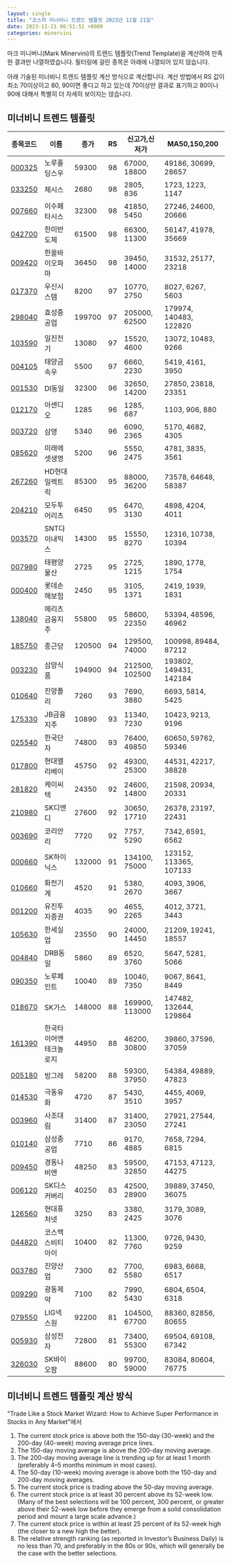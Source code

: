 ```yaml
---
layout: single
title: "코스피 미너비니 트렌드 템플릿 2023년 11월 21일"
date: 2023-11-21 06:51:51 +0900
categories: minervini
---
```

마크 미니버니(Mark Minervini)의 트렌드 템플릿(Trend Template)을 계산하여 만족한 결과만 나열하였습니다. 필터링에 걸린 종목은 아래에 나열되어 있지 않습니다.

아래 기술된 미너비니 트렌드 템플릿 계산 방식으로 계산합니다. 계산 방법에서 RS 값이 최소 70이상이고 80, 90이면 좋다고 하고 있는데 70이상만 결과로 표기하고 80이나 90에 대해서 특별히 더 자세히 보이지는 않습니다.

## 미너비니 트렌드 템플릿

|종목코드|이름|종가|RS|신고가,신저가|MA50,150,200|
|------|---|---|--|---------|------------|
|[000325](https://finance.daum.net/quotes/A000325)|노루홀딩스우|59300|98|67000, 18800|49186, 30699, 28657|
|[033250](https://finance.daum.net/quotes/A033250)|체시스|2680|98|2805, 836|1723, 1223, 1147|
|[007660](https://finance.daum.net/quotes/A007660)|이수페타시스|32300|98|41850, 5450|27246, 24600, 20666|
|[042700](https://finance.daum.net/quotes/A042700)|한미반도체|61500|98|66300, 11300|56147, 41978, 35669|
|[009420](https://finance.daum.net/quotes/A009420)|한올바이오파마|36450|98|39450, 14000|31532, 25177, 23218|
|[017370](https://finance.daum.net/quotes/A017370)|우신시스템|8200|97|10770, 2750|8027, 6267, 5603|
|[298040](https://finance.daum.net/quotes/A298040)|효성중공업|199700|97|205000, 62500|179974, 140483, 122820|
|[103590](https://finance.daum.net/quotes/A103590)|일진전기|13080|97|15520, 4600|13072, 10483, 9266|
|[004105](https://finance.daum.net/quotes/A004105)|태양금속우|5500|97|6660, 2230|5419, 4161, 3950|
|[001530](https://finance.daum.net/quotes/A001530)|DI동일|32300|96|32650, 14200|27850, 23818, 23351|
|[012170](https://finance.daum.net/quotes/A012170)|아센디오|1285|96|1285, 687|1103, 906, 880|
|[003720](https://finance.daum.net/quotes/A003720)|삼영|5340|96|6090, 2365|5170, 4682, 4305|
|[085620](https://finance.daum.net/quotes/A085620)|미래에셋생명|5200|96|5550, 2475|4781, 3835, 3561|
|[267260](https://finance.daum.net/quotes/A267260)|HD현대일렉트릭|85300|95|88000, 36200|73578, 64648, 58387|
|[204210](https://finance.daum.net/quotes/A204210)|모두투어리츠|6450|95|6470, 3130|4898, 4204, 4011|
|[003570](https://finance.daum.net/quotes/A003570)|SNT다이내믹스|14300|95|15550, 8270|12316, 10738, 10394|
|[007980](https://finance.daum.net/quotes/A007980)|태평양물산|2725|95|2725, 1215|1890, 1778, 1754|
|[000400](https://finance.daum.net/quotes/A000400)|롯데손해보험|2450|95|3105, 1371|2419, 1939, 1831|
|[138040](https://finance.daum.net/quotes/A138040)|메리츠금융지주|55800|95|58600, 22350|53394, 48596, 46962|
|[185750](https://finance.daum.net/quotes/A185750)|종근당|120500|94|129500, 74000|100998, 89484, 87212|
|[003230](https://finance.daum.net/quotes/A003230)|삼양식품|194900|94|212500, 102500|193802, 149431, 142184|
|[010640](https://finance.daum.net/quotes/A010640)|진양폴리|7260|93|7690, 3880|6693, 5814, 5425|
|[175330](https://finance.daum.net/quotes/A175330)|JB금융지주|10890|93|11340, 7230|10423, 9213, 9196|
|[025540](https://finance.daum.net/quotes/A025540)|한국단자|74800|93|76400, 49850|60650, 59762, 59346|
|[017800](https://finance.daum.net/quotes/A017800)|현대엘리베이|45750|92|49300, 25300|44531, 42217, 38828|
|[281820](https://finance.daum.net/quotes/A281820)|케이씨텍|24350|92|24600, 14800|21598, 20934, 20331|
|[210980](https://finance.daum.net/quotes/A210980)|SK디앤디|27600|92|30650, 17710|26378, 23197, 22431|
|[003690](https://finance.daum.net/quotes/A003690)|코리안리|7720|92|7757, 5290|7342, 6591, 6562|
|[000660](https://finance.daum.net/quotes/A000660)|SK하이닉스|132000|91|134100, 75000|123152, 113365, 107133|
|[010660](https://finance.daum.net/quotes/A010660)|화천기계|4520|91|5380, 2670|4093, 3906, 3667|
|[001200](https://finance.daum.net/quotes/A001200)|유진투자증권|4035|90|4655, 2265|4012, 3721, 3443|
|[105630](https://finance.daum.net/quotes/A105630)|한세실업|23550|90|24000, 14450|21209, 19241, 18557|
|[004840](https://finance.daum.net/quotes/A004840)|DRB동일|5860|89|6520, 3760|5647, 5281, 5066|
|[090350](https://finance.daum.net/quotes/A090350)|노루페인트|10040|89|10040, 7350|9067, 8641, 8449|
|[018670](https://finance.daum.net/quotes/A018670)|SK가스|148000|88|169900, 113000|147482, 132644, 129864|
|[161390](https://finance.daum.net/quotes/A161390)|한국타이어앤테크놀로지|44950|88|46200, 30800|39860, 37596, 37059|
|[005180](https://finance.daum.net/quotes/A005180)|빙그레|58200|88|59300, 37950|54384, 49889, 47823|
|[014530](https://finance.daum.net/quotes/A014530)|극동유화|4720|87|5430, 3510|4455, 4069, 3957|
|[003960](https://finance.daum.net/quotes/A003960)|사조대림|31400|87|31400, 23050|27921, 27544, 27241|
|[010140](https://finance.daum.net/quotes/A010140)|삼성중공업|7710|86|9170, 4885|7658, 7294, 6815|
|[009450](https://finance.daum.net/quotes/A009450)|경동나비엔|48250|83|59500, 32850|47153, 47123, 44275|
|[006120](https://finance.daum.net/quotes/A006120)|SK디스커버리|40250|83|42500, 28900|39889, 37450, 36075|
|[126560](https://finance.daum.net/quotes/A126560)|현대퓨처넷|3250|83|3380, 2425|3179, 3089, 3076|
|[044820](https://finance.daum.net/quotes/A044820)|코스맥스비티아이|10400|82|11300, 7760|9726, 9430, 9259|
|[003780](https://finance.daum.net/quotes/A003780)|진양산업|7300|82|7700, 5580|6983, 6668, 6517|
|[009290](https://finance.daum.net/quotes/A009290)|광동제약|7100|82|7990, 5430|6804, 6504, 6318|
|[079550](https://finance.daum.net/quotes/A079550)|LIG넥스원|92200|81|104500, 67700|88360, 82856, 80655|
|[005930](https://finance.daum.net/quotes/A005930)|삼성전자|72800|81|73400, 55300|69504, 69108, 67342|
|[326030](https://finance.daum.net/quotes/A326030)|SK바이오팜|88600|80|99700, 59000|83084, 80604, 76775|

## 미너비니 트렌드 템플릿 계산 방식

"Trade Like a Stock Market Wizard: How to Achieve Super Performance in Stocks in Any Market"에서

 1. The current stock price is above both the 150-day (30-week) and the 200-day (40-week) moving average price lines.
 1. The 150-day moving average is above the 200-day moving average.
 1. The 200-day moving average line is trending up for at least 1 month (preferably 4–5 months minimum in most cases).
 1. The 50-day (10-week) moving average is above both the 150-day and 200-day moving averages.
 1. The current stock price is trading above the 50-day moving average.
 1. The current stock price is at least 30 percent above its 52-week low. (Many of the best selections will be 100 percent, 300 percent, or greater above their 52-week low before they emerge from a solid consolidation period and mount a large scale advance.)
 1. The current stock price is within at least 25 percent of its 52-week high (the closer to a new high the better).
 1. The relative strength ranking (as reported in Investor’s Business Daily) is no less than 70, and preferably in the 80s or 90s, which will generally be the case with the better selections.
